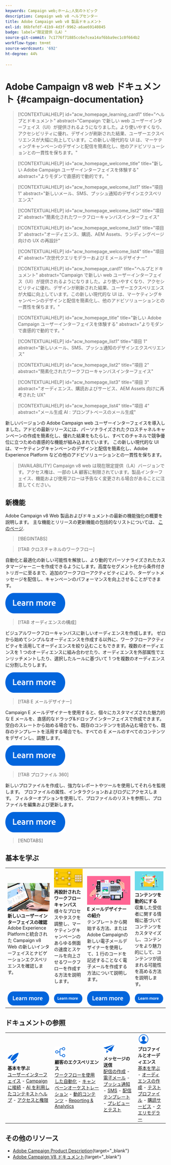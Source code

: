 ```yaml
---
keywords: Campaign web;ホーム;人気のトピック
description: Campaign web v8 ヘルプセンター
title: Adobe Campaign web v8 製品ドキュメント
exl-id: 86bfefdf-41b9-4d3f-9962-a6ae69140845
badge: label="限定提供（LA）"
source-git-commit: 7c1776f71885cc6e7cea14af6bba9ec1c0f664b2
workflow-type: tm+mt
source-wordcount: '692'
ht-degree: 44%

---
```


# Adobe Campaign v8 web ドキュメント {#campaign-documentation}

>[!CONTEXTUALHELP]
>id="acw_homepage_learning_card1"
>title="ヘルプとドキュメント"
>abstract="Campaign で新しい web ユーザーインターフェイス（UI）が提供されるようになりました。より使いやすくなり、アクセシビリティに優れ、デザインが刷新された結果、ユーザーエクスペリエンスが大幅に向上しています。この新しい現代的な UI は、マーケティングキャンペーンのデザインと配信を簡素化し、他のアドビソリューションとの一貫性を保ちます。"

>[!CONTEXTUALHELP]
>id="acw_homepage_welcome_title"
>title="新しい Adobe Campaign ユーザーインターフェイスを体験する"
>abstract="よりモダンで直感的で動的です。"

>[!CONTEXTUALHELP]
>id="acw_homepage_welcome_list1"
>title="項目 1"
>abstract="新しいメール、SMS、プッシュ通知のデザインエクスペリエンス"

>[!CONTEXTUALHELP]
>id="acw_homepage_welcome_list2"
>title="項目 2"
>abstract="簡素化されたワークフローキャンバスインターフェイス"

>[!CONTEXTUALHELP]
>id="acw_homepage_welcome_list3"
>title="項目 3"
>abstract="オーディエンス、購読、AEM Assets、ランディングページ向けの UX の再設計"

>[!CONTEXTUALHELP]
>id="acw_homepage_welcome_list4"
>title="項目 4"
>abstract="次世代クエリモデラーおよび E メールデザイナー"

<!--
>[!CONTEXTUALHELP]
>id="acw_homepage_welcome_list5"
>title="Item 5"
>abstract="Additional Item"-->

<!-- TO REMOVE BELOW-->

>[!CONTEXTUALHELP]
>id="acw_homepage_card1"
>title="ヘルプとドキュメント"
>abstract="Campaign で新しい web ユーザーインターフェイス（UI）が提供されるようになりました。より使いやすくなり、アクセシビリティに優れ、デザインが刷新された結果、ユーザーエクスペリエンスが大幅に向上しています。この新しい現代的な UI は、マーケティングキャンペーンのデザインと配信を簡素化し、他のアドビソリューションとの一貫性を保ちます。"

>[!CONTEXTUALHELP]
>id="acw_homepage_title"
>title="新しい Adobe Campaign ユーザーインターフェイスを体験する"
>abstract="よりモダンで直感的で動的です。"

>[!CONTEXTUALHELP]
>id="acw_homepage_list1"
>title="項目 1"
>abstract="新しいメール、SMS、プッシュ通知のデザインエクスペリエンス"

>[!CONTEXTUALHELP]
>id="acw_homepage_list2"
>title="項目 2"
>abstract="簡素化されたワークフローキャンバスインターフェイス"

>[!CONTEXTUALHELP]
>id="acw_homepage_list3"
>title="項目 3"
>abstract="オーディエンス、購読およびサービス、AEM Assets 向けに再考された UX"

>[!CONTEXTUALHELP]
>id="acw_homepage_list4"
>title="項目 4"
>abstract="メール生成 AI : プロンプトベースのメール生成"

<!--TO REMOVE ABOVE-->

新しいバージョンの Adobe Campaign web ユーザーインターフェイスを導入しました。アドビの最新リリースには、パーソナライズされたクロスチャネルキャンペーンの作成を簡素化し、優れた結果をもたらし、すべてのチャネルで競争優位に立つための直感的な機能が組み込まれています。 この新しい現代的な UI は、マーケティングキャンペーンのデザインと配信を簡素化し、Adobe Experience Platform などの他のアドビソリューションとの一貫性を保ちます。

>[!AVAILABILITY]
> Campaign v8 web は現在限定提供（LA）バージョンです。アクセス権は、一部の LA 顧客に制限されています。製品インターフェイス、機能および使用フローは予告なく変更される場合があることに注意してください。

## 新機能

Adobe Campaign v8 Web 製品およびドキュメントの最新の機能強化の概要を説明します。 主な機能とリリースの更新機能の包括的なリストについては、 [このページ](rn/whats-new.md).

>[!BEGINTABS]

>[!TAB クロスチャネルのワークフロー]

自動化と最適化の新しい可能性を解放し、より動的でパーソナライズされたカスタマージャーニーを作成できるようにします。高度なセグメント化から条件付きトリガーに至るまで、追加のワークフローアクティビティにより、ターゲットメッセージを配信し、キャンペーンのパフォーマンスを向上させることができます。

[![画像](assets/do-not-localize/learn-more-button.svg)](workflows/gs-workflows.md)

>[!TAB オーディエンスの構成]

ビジュアルワークフローキャンバスに新しいオーディエンスを作成します。 ゼロから始めてシンプルなオーディエンスを作成する以外に、ワークフローアクティビティを活用してオーディエンスを絞り込むこともできます。複数のオーディエンスを 1 つのオーディエンスに組み合わせたり、オーディエンスを外部属性でエンリッチメントしたり、選択したルールに基づいて 1 つを複数のオーディエンスに分割したりします。

[![画像](assets/do-not-localize/learn-more-button.svg)](audience/create-audience.md)

>[!TAB E メールデザイナー]

Campaign E メールデザイナーを使用すると、個々にカスタマイズされた魅力的な E メールを、直感的なドラッグ&amp;ドロップインターフェイスで作成できます。 空白のスレートから始める場合でも、既存のコンテンツを読み込む場合でも、既存のテンプレートを活用する場合でも、すべての E メールのすべてのコンテンツをデザインし、調整します。

[![画像](assets/do-not-localize/learn-more-button.svg)](email/get-started-email-designer.md)

>[!TAB プロファイル 360]

新しいプロファイルを作成し、強力なレポートやツールを使用してそれらを監視します。 プロファイルの属性、インタラクションおよびログにアクセスします。 フィルターオプションを使用して、プロファイルのリストを参照し、プロファイルを編集および更新します。

[![画像](assets/do-not-localize/learn-more-button.svg)](audience/gs-audiences-recipients.md)

>[!ENDTABS]

## 基本を学ぶ

<table style="table-layout:fixed">
  <tr style="border: 0;">
    <td>
    <a href="get-started/user-interface.md"><img src="assets/do-not-localize/menu-ui.jpeg"></a>
    <div><strong>新しいユーザーインターフェイスの確認</strong><br/>Adobe Experience Platformと統合された Campaign v8 Web の新しいインターフェイスとナビゲーションエクスペリエンスを確認します。</div>
    </td>
    <td>
    <a href="workflows/gs-workflows.md"><img src="assets/do-not-localize/menu-workflows.jpeg"></a>
    <div><strong>再設計されたワークフローキャンバス</strong><br/>様々なプロセスやタスクを調整し、マーケティングキャンペーンのあらゆる側面の速度とスケールを向上させるワークフローを作成する方法を説明します。</div><br/>
    </td>
    <td>
    <a href="email/get-started-email-designer.md"><img src="assets/do-not-localize/menu-email.png"></a>
    <div><strong>E メールデザイナーの紹介</strong><br/>テンプレートから開始する方法、またはAdobe Campaignの新しい電子メールデザイナーを使用して、1 行のコードを記述することなく電子メールを作成する方法について説明します。
    </div></td>
    <td>
    <a href="personalization/gs-personalization.md"><img src="assets/do-not-localize/menu-dynamic.png"></a>
    <div><strong>コンテンツを動的にする</strong><br/>収集した受信者に関する情報に基づいてコンテンツをカスタマイズし、コンテンツをより魅力的にして、コンテンツが読まれる可能性を高める方法を説明します。</div>
    </td>
  </tr>
  <tr style="border: 0;">
    <td align="center"><a href="get-started/user-interface.md"><img src="assets/do-not-localize/learn-more-button.svg"></a></td>
    <td align="center"><a href="workflows/gs-workflows.md"><img src="assets/do-not-localize/learn-more-button.svg"></a></td>
    <td align="center"><a href="email/get-started-email-designer.md"><img src="assets/do-not-localize/learn-more-button.svg"></a></td>
    <td align="center"><a href="personalization/gs-personalization.md"><img src="assets/do-not-localize/learn-more-button.svg"></a></td>
    </tr>
</table>

## ドキュメントの参照

<table style="table-layout:auto">
  <tr style="border: 0;">
    <td>
      <img src="assets/do-not-localize/icon-start.svg" width="35px">
    <br/>
      <strong>基本を学ぶ</strong><br/><a href="get-started/user-interface.md">ユーザーインターフェイス</a> - <a href="get-started/connect-to-campaign.md">Campaign に接続</a> - <a href="get-started/using-ai.md">AI を利用したコンテキストヘルプ</a> - <a href="get-started/permissions.md">アクセスと権限</a>
    </td>
    <td>
      <img src="assets/do-not-localize/icon-experience.svg" width="35px">
    <br/>
      <strong>顧客のエクスペリエンス</strong><br/><a href="workflows/gs-workflows.md" target="_blank">ワークフローを使用した自動化</a> - <a href="campaigns/gs-campaigns.md" target="_blank">キャンペーンオーケストレーション</a> - <a href="personalization/gs-personalization.md">動的コンテンツ</a> - <a href="reporting/gs-reports.md">Reporting &amp; Analytics</a>
    </td>
    <td>
      <img src="assets/do-not-localize/icon-message.svg" width="35px">
    <br/>
      <strong>メッセージの送信</strong><br/><a href="msg/gs-deliveries.md">配信の作成</a> - <a href="email/create-email.md">電子メール</a> -  <a href="push/gs-push.md">プッシュ通知</a> - <a href="sms/gs-sms.md">SMS</a> - <a href="msg/delivery-template.md">配信テンプレート</a> - <a href="preview-test/preview-test.md">プレビューとテスト</a> 
    </td>
    <td>
      <img src="assets/do-not-localize/icon_profile.svg" width="35px">
    <br/>
      <strong>プロファイルとオーディエンス</strong><br/><a href="audience/gs-audiences-recipients.md">基本を学ぶ</a> - <a href="audience/create-audience.md">オーディエンスの作成</a> - <a href="audience/test-profiles.md">テストプロファイル</a> - <a href="audience/manage-services.md">購読サービス</a> - <a href="query/query-modeler-overview.md">クエリモデラー</a>
    </td>
  </tr>
</table>

## その他のリソース

* [Adobe Campaign Product Description](https://helpx.adobe.com/jp/legal/product-descriptions/adobe-campaign-managed-cloud-services.html){target="_blank"}
* [Adobe Campaign V8 ドキュメント](https://experienceleague.adobe.com/docs/campaign-v8.html?lang=ja){target="_blank"}